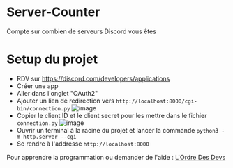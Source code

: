 # Server-Counter
Compte sur combien de serveurs Discord vous êtes
# Setup du projet
- RDV sur https://discord.com/developers/applications
- Créer une app
- Aller dans l'onglet "OAuth2"
- Ajouter un lien de redirection vers `http://localhost:8000/cgi-bin/connection.py`
  ![image](https://github.com/Mizari-W/Server-Counter/assets/39090431/7ab321a6-4154-4e31-82ae-a6fa9eaa3582)
- Copier le client ID et le client secret pour les mettre dans le fichier `connection.py`
  ![image](https://github.com/Mizari-W/Server-Counter/assets/39090431/362fb41e-ec33-41d1-81f6-6bfd5034adfa)
- Ouvrir un terminal à la racine du projet et lancer la commande `python3 -m http.server --cgi`
- Se rendre à l'addresse `http://localhost:8000`

Pour apprendre la programmation ou demander de l'aide : [L'Ordre Des Devs](http://discord.gg/neWSxF6)
